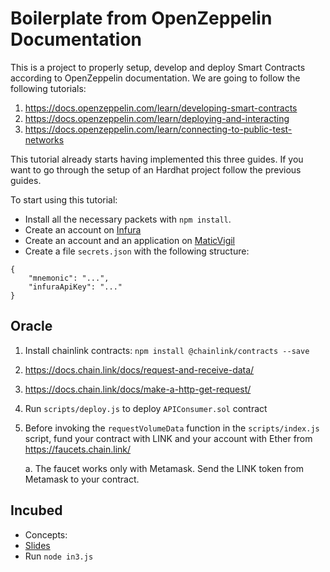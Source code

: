 # Boilerplate from OpenZeppelin Documentation

This is a project to properly setup, develop and deploy Smart Contracts according to OpenZeppelin documentation. We are going to follow the following tutorials:
1. https://docs.openzeppelin.com/learn/developing-smart-contracts
2. https://docs.openzeppelin.com/learn/deploying-and-interacting
3. https://docs.openzeppelin.com/learn/connecting-to-public-test-networks

This tutorial already starts having implemented this three guides. If you want to go through the setup of an Hardhat project follow the previous guides. 

To start using this tutorial:
* Install all the necessary packets with `npm install`.
* Create an account on [Infura](https://infura.io/)
* Create an account and an application on [MaticVigil](https://rpc.maticvigil.com/)
* Create a file `secrets.json` with the following structure:
```
{
    "mnemonic": "...",
    "infuraApiKey": "..."
}
```

## Oracle 

1. Install chainlink contracts: `npm install @chainlink/contracts --save`
2. https://docs.chain.link/docs/request-and-receive-data/ 
3. https://docs.chain.link/docs/make-a-http-get-request/ 
4. Run `scripts/deploy.js` to deploy `APIConsumer.sol`  contract
5. Before invoking the `requestVolumeData` function in the `scripts/index.js` script, fund your contract with LINK and your account with Ether from https://faucets.chain.link/ 
    
    a. The faucet works only with Metamask. Send the LINK token from Metamask to your contract.


## Incubed

* Concepts: 
* [Slides](https://slideslive.com/38911940)
* Run `node in3.js`
